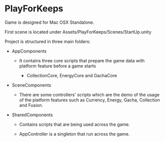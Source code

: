 PlayForKeeps
============

Game is designed for Mac OSX Standalone. 

First scene is located under Assets/PlayForKeeps/Scenes/StartUp.unity

Project is structured in three main folders:

- AppComponents

    - It contains three core scripts that prepare the game data with platform feature before a game starts

        - CollectionCore, EnergyCore and GachaCore

- SceneComponents

    - There are some controllers' scripts which are the demo of the usage of the platform features such as Currency, Energy, Gacha, Collection and Fusion.

- SharedComponents

    - Contains scripts that are being used across the game.

    - AppController is a singleton that run across the game.